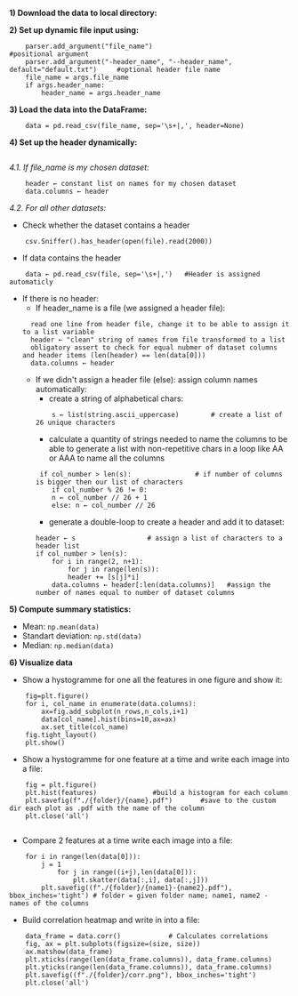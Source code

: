 **1) Download the data to local directory:**

**2) Set up dynamic file input using:**
```
	parser.add_argument("file_name")    						#positional argument
	parser.add_argument("-header_name", "--header_name", default="default.txt") 	#optional header file name
	file_name = args.file_name
	if args.header_name:
	    header_name = args.header_name
```
**3) Load the data into the DataFrame:**
```
	data = pd.read_csv(file_name, sep='\s+|,', header=None)
```
**4) Set up the header dynamically:**
```
```
_4.1. If file_name is my chosen dataset:_
```
	header ← constant list on names for my chosen dataset
	data.columns ← header 						
```
_4.2. For all other datasets:_
- Check whether the dataset contains a header
```
	csv.Sniffer().has_header(open(file).read(2000))
```
- If data contains the header
```
	data ← pd.read_csv(file, sep='\s+|,')	#Header is assigned automaticly
```
- If there is no header:
  * If header_name is a file (we assigned a header file):
  ```
  	read one line from header file, change it to be able to assign it to a list variable
  	header ← "clean" string of names from file transformed to a list
  	obligatory assert to check for equal nubmer of dataset columns and header items (len(header) == len(data[0]))
  	data.columns ← header 
  ```
  * If we didn't assign a header file (else): assign column names automatically:
    - create a string of alphabetical chars:
    ```
    	s ← list(string.ascii_uppercase) 		# create a list of 26 unique characters
    ```
    - calculate a quantity of strings needed to name the columns to be able to generate a list with non-repetitive chars in a loop like AA or AAA to name all the columns
    ```
	 if col_number > len(s):				# if number of columns is bigger then our list of characters
	    if col_number % 26 != 0:
		n ← col_number // 26 + 1
	    else: n ← col_number // 26	
    ```
    - generate a double-loop to create a header and add it to dataset:
    ```
	header ← s					# assign a list of characters to a header list
	if col_number > len(s):
	    for i in range(2, n+1):
	    	for j in range(len(s)):
		    header += [s[j]*i]
        data.columns ← header[:len(data.columns)] 	#assign the number of names equal to number of dataset columns
    ```

**5) Compute summary statistics:**
* Mean: `np.mean(data)`
* Standart deviation: `np.std(data)`
* Median: `np.median(data)`
	
**6) Visualize data**
* Show a hystogramme for one all the features in one figure and show it:
```	
	fig=plt.figure()
	for i, col_name in enumerate(data.columns):
		ax=fig.add_subplot(n_rows,n_cols,i+1)
		data[col_name].hist(bins=10,ax=ax)
		ax.set_title(col_name)
	fig.tight_layout() 
	plt.show()	
```
* Show a hystogramme for one feature at a time and write each image into a file:
```	
	fig = plt.figure()
	plt.hist(features)				#build a histogram for each column
	plt.savefig(f"./{folder}/{name}.pdf")		#save to the custom dir each plot as .pdf with the name of the column
	plt.close('all')
	
```
* Compare 2 features at a time write each image into a file:
```
	for i in range(len(data[0])):
	    j = 1
            for j in range((i+j),len(data[0])):
                plt.skatter(data[:,i], data[:,j]))
		plt.savefig((f"./{folder}/{name1}-{name2}.pdf"), bbox_inches='tight') # folder = given folder name; name1, name2 - names of the columns
```
* Build correlation heatmap and write in into a file:
```
	data_frame = data.corr()			# Calculates correlations
	fig, ax = plt.subplots(figsize=(size, size))
	ax.matshow(data_frame)
	plt.xticks(range(len(data_frame.columns)), data_frame.columns)
	plt.yticks(range(len(data_frame.columns)), data_frame.columns)
	plt.savefig((f"./{folder}/corr.png"), bbox_inches='tight')
	plt.close('all')
```
				
